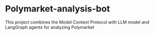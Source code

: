 # Polymarket-analysis-bot
This project combines the Model Context Protocol with LLM model and LangGraph agents for analyzing Polymarket
